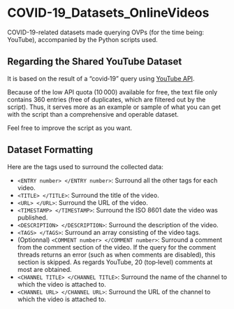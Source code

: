 # COVID-19_Datasets_OnlineVideos
COVID-19-related datasets made querying OVPs (for the time being: YouTube), accompanied by the Python scripts used.

## Regarding the Shared YouTube Dataset
It is based on the result of a “covid‐19” query using [YouTube API](https://developers.google.com/youtube/v3/getting-started).

Because of the low API quota (10 000) available for free, the text file only contains 360 entries (free of duplicates, which are filtered out by the script). Thus, it serves more as an example or sample of what you can get with the script than a comprehensive and operable dataset.

Feel free to improve the script as you want.

## Dataset Formatting
Here are the tags used to surround the collected data:
* `<ENTRY number> </ENTRY number>`: Surround all the other tags for each video.
* `<TITLE> </TITLE>`: Surround the title of the video.
* `<URL> </URL>`: Surround the URL of the video.
* `<TIMESTAMP> </TIMESTAMP>`: Surround the ISO 8601 date the video was published.
* `<DESCRIPTION> </DESCRIPTION>`: Surround the description of the video.
* `<TAGS> </TAGS>`: Surround an array consisting of the video tags.
* (Optionnal) `<COMMENT number> </COMMENT number>`: Surround a comment from the comment section of the video. If the query for the comment threads returns an error (such as when comments are disabled), this section is skipped. As regards YouTube, 20 (top‐level) comments at most are obtained.
* `<CHANNEL TITLE> </CHANNEL TITLE>`: Surround the name of the channel to which the video is attached to.
* `<CHANNEL URL> </CHANNEL URL>`: Surround the URL of the channel to which the video is attached to.

